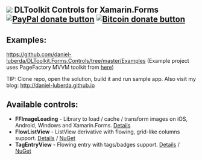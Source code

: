 ## ![](http://res.cloudinary.com/dqeaiomo8/image/upload/c_scale,w_50/v1444578527/DLToolkit/Forms-Controls-128.png) DLToolkit Controls for Xamarin.Forms [![PayPal donate button](http://img.shields.io/paypal/donate.png?color=green)](https://www.paypal.com/cgi-bin/webscr?cmd=_s-xclick&hosted_button_id=VPZ4KHKHXXHR2 "Donate to this project using Paypal") [![Bitcoin donate button](http://img.shields.io/bitcoin/donate.png?color=green)](https://blockchain.info/address/16CvewT3QyAc5ATTVNHQ2EomxLQPXxyKQ7 "Donate to this project using Bitcoin")

## Examples:

https://github.com/daniel-luberda/DLToolkit.Forms.Controls/tree/master/Examples (Example project uses PageFactory MVVM toolkit from [here](https://github.com/daniel-luberda/DLToolkit.PageFactory))

TIP: Clone repo, open the solution, build it and run sample app. Also visit my blog: http://daniel-luberda.github.io

## Available controls:

- **FFImageLoading** - Library to load / cache / transform images on iOS, Android, Windows and Xamarin.Forms. [Details](https://github.com/luberda-molinet/FFImageLoading)
- **FlowListView** - ListView derivative with flowing, grid-like columns support. [Details](https://github.com/daniel-luberda/DLToolkit.Forms.Controls/tree/master/FlowListView) / [NuGet](https://www.nuget.org/packages/DLToolkit.Forms.Controls.FlowListView/)
- **TagEntryView** - Flowing entry with tags/badges support. [Details](https://github.com/daniel-luberda/DLToolkit.Forms.Controls/tree/master/TagEntryView) / [NuGet](https://www.nuget.org/packages/DLToolkit.Forms.Controls.TagEntryView/)

